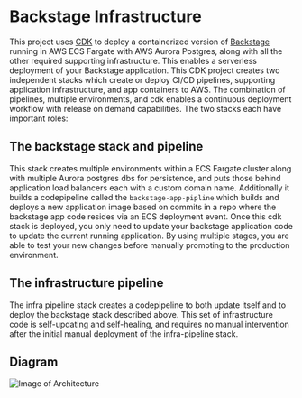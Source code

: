 # Backstage Infrastructure
This project uses [CDK](https://docs.aws.amazon.com/cdk/latest/guide/home.html) to deploy a containerized version of [Backstage](https://backstage.io) running in AWS ECS Fargate with AWS Aurora Postgres, along with all the other required supporting infrastructure. This enables a serverless deployment of your Backstage application. This CDK project creates two independent stacks which create or deploy CI/CD pipelines, supporting application infrastructure, and app containers to AWS. The combination of pipelines, multiple environments, and cdk enables a continuous deployment workflow with release on demand capabilities. The two stacks each have important roles:

## The backstage stack and pipeline
This stack creates multiple environments within a ECS Fargate cluster along with multiple Aurora postgres dbs for persistence, and puts those behind application load balancers each with a custom domain name. 
Additionally it builds a codepipeline called the `backstage-app-pipline` which builds and deploys a new application image based on commits in a repo where the backstage app code resides via an ECS deployment event. Once this cdk stack is deployed, you only need to update your backstage application code to update the current running application. By using multiple stages, you are able to test your new changes before manually promoting to the production environment.

## The infrastructure pipeline
The infra pipeline stack creates a codepipeline to both update itself and to deploy the backstage stack described above. This set of infrastructure code is self-updating and self-healing, and requires no manual intervention after the initial manual deployment of the infra-pipeline stack.

## Diagram
![Image of Architecture](./assets/arch.png)
